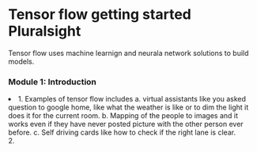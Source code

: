 <h1>Tensor flow getting started Pluralsight</h1>
Tensor flow uses machine learnign and neurala network solutions to build models.

<h3>Module 1: Introduction</h3>
<li>1. Examples of tensor flow includes 
a. virtual assistants like you asked question to google home, like what the weather is like or to dim the light it does it for the current room. 
b. Mapping of the people to images and it works even if they have never posted picture with the other person ever before. 
c. Self driving cards like how to check if the right lane is clear. </li>
2. </li>
